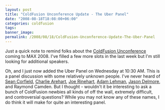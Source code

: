 ```yaml
---
layout: post
title: "ColdFusion Unconference Update - The Uber Panel"
date: "2008-08-18T18:08:00+06:00"
categories: coldfusion 
tags: 
banner_image: 
permalink: /2008/08/18/ColdFusion-Unconference-Update-The-Uber-Panel
---
```


Just a quick note to remind folks about the <a href="http://www.raymondcamden.com/page.cfm/ColdFusion-Unconference">ColdFusion Unconference</a> coming to MAX 2008. I've filled a few more slots in the last week but I'm still looking for additional speakers.

Oh, and I just now added the Uber Panel on Wednesday at 10:30 AM. This is a panel discussion with some relatively unknown people. I've never heard of <a href="http://www.corfield.org/blog">Sean Corfield</a>, <a href="http://www.carehart.org">Charlie Arehart</a>, <a href="http://www.firemoss.com">Joe Rinehart</a>, <a href="http://www.adrocknaphobia.com/">Adam Lehman</a>, <a href="http://www.cfinsider.com">Jason Delmore</a>, and Raymond Camden. But I thought - wouldn't it be interesting to ask a bunch of ColdFusion newbies all kinds of off the wall, extremely difficult, and controversial questions? While you may not know any of these names, I do think it will make for quite an interesting panel.